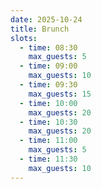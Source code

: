 ```yaml
---
date: 2025-10-24
title: Brunch
slots:
  - time: 08:30
    max_guests: 5
  - time: 09:00
    max_guests: 10
  - time: 09:30
    max_guests: 15
  - time: 10:00
    max_guests: 20
  - time: 10:30
    max_guests: 20
  - time: 11:00
    max_guests: 5
  - time: 11:30
    max_guests: 10
---
```

